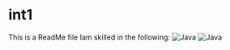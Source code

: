 # int1
This is a ReadMe file
Iam skilled in the following:
![Java](https://img.shields.io/badge/Java-007396?logo=java&logoColor=white)
![Java](https://img.shields.io/badge/Java-007396?logo=java&logoColor=white&style=for-the-badge)

